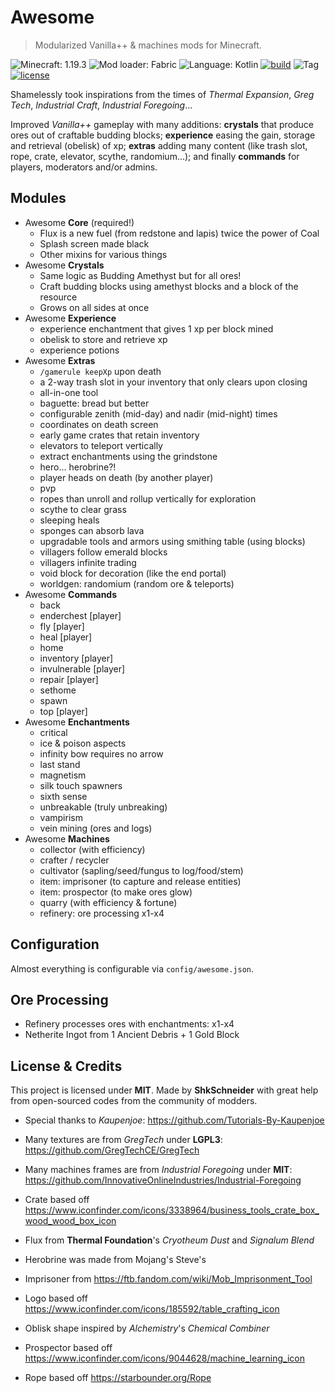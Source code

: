 # Awesome

> Modularized Vanilla++ & machines mods for Minecraft.

![Minecraft: 1.19.3](https://img.shields.io/badge/minecraft-1.19.3-637f40?style=for-the-badge)
![Mod loader: Fabric](https://img.shields.io/badge/modloader-fabric-926c4d?style=for-the-badge)
![Language: Kotlin](https://img.shields.io/badge/language-kotlin-a97bff?style=for-the-badge)
[![build](https://img.shields.io/github/actions/workflow/status/shkschneider/mc_awesome/build.yml?branch=main&style=for-the-badge)](https://github.com/shkschneider/mc_awesome/actions/workflows/build.yml)
![Tag](https://img.shields.io/github/v/tag/shkschneider/mc_awesome?style=for-the-badge)
[![license](https://img.shields.io/github/license/shkschneider/mc_awesome?style=for-the-badge)](https://github.com/shkschneider/mc_awesome/LICENSE)

Shamelessly took inspirations from the times of *Thermal Expansion*, *Greg Tech*, *Industrial Craft*, *Industrial Foregoing*...

Improved *Vanilla++* gameplay with many additions:
**crystals** that produce ores out of craftable budding blocks;
**experience** easing the gain, storage and retrieval (obelisk) of xp;
**extras** adding many content (like trash slot, rope, crate, elevator, scythe, randomium...);
and finally **commands** for players, moderators and/or admins.

## Modules

- Awesome **Core** (required!)
  - Flux is a new fuel (from redstone and lapis) twice the power of Coal
  - Splash screen made black
  - Other mixins for various things
- Awesome **Crystals**
  - Same logic as Budding Amethyst but for all ores!
  - Craft budding blocks using amethyst blocks and a block of the resource
  - Grows on all sides at once
- Awesome **Experience**
  - experience enchantment that gives 1 xp per block mined
  - obelisk to store and retrieve xp
  - experience potions
- Awesome **Extras**
  - `/gamerule keepXp` upon death
  - a 2-way trash slot in your inventory that only clears upon closing
  - all-in-one tool
  - baguette: bread but better
  - configurable zenith (mid-day) and nadir (mid-night) times
  - coordinates on death screen
  - early game crates that retain inventory
  - elevators to teleport vertically
  - extract enchantments using the grindstone
  - hero... herobrine?!
  - player heads on death (by another player)
  - pvp
  - ropes than unroll and rollup vertically for exploration
  - scythe to clear grass
  - sleeping heals
  - sponges can absorb lava
  - upgradable tools and armors using smithing table (using blocks)
  - villagers follow emerald blocks
  - villagers infinite trading
  - void block for decoration (like the end portal)
  - worldgen: randomium (random ore & teleports)
- Awesome **Commands**
  - back
  - enderchest [player]
  - fly [player]
  - heal [player]
  - home
  - inventory [player]
  - invulnerable [player]
  - repair [player]
  - sethome
  - spawn
  - top [player]
- Awesome **Enchantments**
  - critical
  - ice & poison aspects
  - infinity bow requires no arrow
  - last stand
  - magnetism
  - silk touch spawners
  - sixth sense
  - unbreakable (truly unbreaking)
  - vampirism
  - vein mining (ores and logs)
- Awesome **Machines**
  - collector (with efficiency)
  - crafter / recycler
  - cultivator (sapling/seed/fungus to log/food/stem)
  - item: imprisoner (to capture and release entities)
  - item: prospector (to make ores glow)
  - quarry (with efficiency & fortune)
  - refinery: ore processing x1-x4

## Configuration

Almost everything is configurable via `config/awesome.json`.

## Ore Processing

- Refinery processes ores with enchantments: x1-x4
- Netherite Ingot from 1 Ancient Debris + 1 Gold Block

## License & Credits

This project is licensed under **MIT**.
Made by **ShkSchneider** with great help from open-sourced codes from the community of modders.

- Special thanks to *Kaupenjoe*: https://github.com/Tutorials-By-Kaupenjoe
- Many textures are from *GregTech* under **LGPL3**: https://github.com/GregTechCE/GregTech
- Many machines frames are from *Industrial Foregoing* under **MIT**: https://github.com/InnovativeOnlineIndustries/Industrial-Foregoing

- Crate based off https://www.iconfinder.com/icons/3338964/business_tools_crate_box_wood_wood_box_icon
- Flux from **Thermal Foundation**'s *Cryotheum Dust* and *Signalum Blend*
- Herobrine was made from Mojang's Steve's
- Imprisoner from https://ftb.fandom.com/wiki/Mob_Imprisonment_Tool
- Logo based off https://www.iconfinder.com/icons/185592/table_crafting_icon
- Oblisk shape inspired by *Alchemistry*'s *Chemical Combiner*
- Prospector based off https://www.iconfinder.com/icons/9044628/machine_learning_icon
- Rope based off https://starbounder.org/Rope
